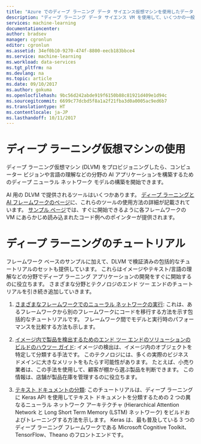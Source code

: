 ```yaml
---
title: "Azure でのディープ ラーニング データ サイエンス仮想マシンを使用したデータ サイエンス | Microsoft Docs"
description: "ディープ ラーニング データ サイエンス VM を使用して、いくつかの一般的なデータ サイエンス タスクを実行する方法。"
services: machine-learning
documentationcenter: 
author: bradsev
manager: cgronlun
editor: cgronlun
ms.assetid: 34ef0b10-9270-474f-8800-eecb183bbce4
ms.service: machine-learning
ms.workload: data-services
ms.tgt_pltfrm: na
ms.devlang: na
ms.topic: article
ms.date: 09/10/2017
ms.author: gokuma
ms.openlocfilehash: 9bc56d242abde919f6150b88c81921d409e1d94c
ms.sourcegitcommit: 6699c77dcbd5f8a1a2f21fba3d0a0005ac9ed6b7
ms.translationtype: HT
ms.contentlocale: ja-JP
ms.lasthandoff: 10/11/2017
---
```

# <a name="using-the-deep-learning-virtual-machine"></a>ディープ ラーニング仮想マシンの使用

ディープ ラーニング仮想マシン (DLVM) をプロビジョニングしたら、コンピューター ビジョンや言語の理解などの分野の AI アプリケーションを構築するためのディープ ニューラル ネットワーク モデルの構築を開始できます。 

AI 用の DLVM で提供されるツールはいくつかあります。 [ディープ ラーニングと AI フレームワークのページ](dsvm-deep-learning-ai-frameworks.md)に、これらのツールの使用方法の詳細が記載されています。 [サンプル ページ](dsvm-samples-and-walkthroughs.md)では、すぐに開始できるように各フレームワークの VM にあらかじめ読み込まれたコード例へのポインターが提供されます。 

# <a name="deep-learning-tutorials-and-walkthroughs"></a>ディープ ラーニングのチュートリアル

フレームワーク ベースのサンプルに加えて、DLVM で検証済みの包括的なチュートリアルのセットも提供しています。 これらはイメージやテキスト/言語の理解などの分野でディープ ラーニング アプリケーションの開発をすぐに開始するのに役立ちます。 さまざまな分野とテクノロジのエンド ツー エンドのチュートリアルを引き続き追加していきます。   

1. [さまざまなフレームワークでのニューラル ネットワークの実行](https://github.com/ilkarman/DeepLearningFrameworks): これは、あるフレームワークから別のフレームワークにコードを移行する方法を示す包括的なチュートリアルです。 フレームワーク間でモデルと実行時のパフォーマンスを比較する方法も示します。 

2. [イメージ内で製品を検出するためのエンド ツー エンドのソリューションのビルドのハウツー ガイド](https://github.com/Azure/cortana-intelligence-product-detection-from-images): イメージの検出は、イメージ内のオブジェクトを特定して分類する手法です。 このテクノロジには、多くの実際のビジネス ドメインに大きなメリットをもたらす可能性があります。 たとえば、小売り業者は、この手法を使用して、顧客が棚から選ぶ製品を判断できます。 この情報は、店舗が製品在庫を管理するのに役立ちます。 

3. [テキスト ドキュメントの分類](https://github.com/anargyri/lstm_han): このチュートリアルは、ディープ ラーニングに Keras API を使用してテキスト ドキュメントを分類するための 2 つの異なるニューラル ネットワーク アーキテクチャ (Hierarchical Attention Network と Long Short Term Memory (LSTM) ネットワーク) をビルドおよびトレーニングする方法を示します。 Keras は、最も普及している 3 つのディープ ラーニング フレームワークである Microsoft Cognitive Toolkit、TensorFlow、Theano のフロントエンドです。



